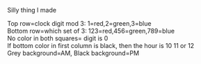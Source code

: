 Silly thing I made  

Top row=clock digit mod 3: 1=red,2=green,3=blue  
Bottom row=which set of 3: 123=red,456=green,789=blue  
No color in both squares= digit is 0  
If bottom color in first column is black, then the hour is 10 11 or 12  
Grey background=AM, Black background=PM  
